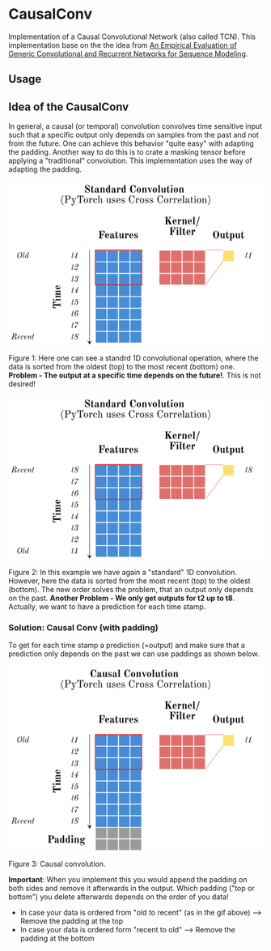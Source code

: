 # CausalConv
Implementation of a Causal Convolutional Network (also called TCN). This implementation base on the the idea from [An Empirical Evaluation of Generic Convolutional and Recurrent Networks for Sequence Modeling](https://arxiv.org/abs/1803.01271).

## Usage



## Idea of the CausalConv

In general, a causal (or temporal) convolution convolves time sensitive input such that a specific output only depends on samples from the past and not from the future. One can achieve this behavior "quite easy" with adapting the padding. Another way to do this is to crate a masking tensor before applying a "traditional" convolution. This implementation uses the way of adapting the padding.

![Standard1DConvOldRecent.gif](./Standard1DConvOldRecent.gif)

Figure 1: Here one can see a standrd 1D convolutional operation, where the data is sorted from the oldest (top) to the most recent (bottom) one. **Problem - The output at a specific time depends on the future!**. This is not desired!


![Standard1DConvRecentOld.gif](./Standard1DConvRecentOld.gif)

Figure 2: In this example we have again a "standard" 1D convolution. However, here the data is sorted from the most recent (top) to the oldest (bottom). The new order solves the problem, that an output only depends on the past. **Another Problem - We only get outputs for t2 up to t8**. Actually, we want to have a prediction for each time stamp. 

### Solution: Causal Conv (with padding)

To get for each time stamp a prediction (=output) and make sure that a prediction only depends on the past we can use paddings as shown below.

![Standard1DCausalConv.gif](./Standard1DCausalConv.gif)

Figure 3: Causal convolution.

**Important**: When you implement this you would append the padding on both sides and remove it afterwards in the output. Which padding ("top or bottom") you delete afterwards depends on the order of you data!
* In case your data is ordered from "old to recent" (as in the gif above) --> Remove the padding at the top
* In case your data is ordered form "recent to old" --> Remove the padding at the bottom



